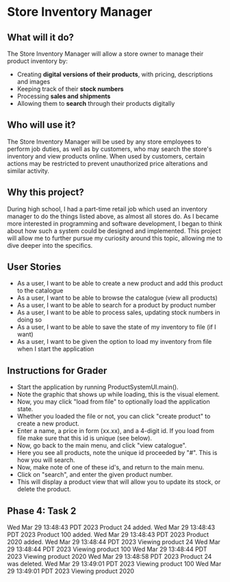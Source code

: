 # Store Inventory Manager

## What will it do?
The Store Inventory Manager will allow a store owner to manage their product inventory by:
- Creating **digital versions of their products**, with pricing, descriptions and images
- Keeping track of their **stock numbers**
- Processing **sales and shipments**
- Allowing them to **search** through their products digitally

## Who will use it?
The Store Inventory Manager will be used by any store employees 
to perform job duties, as well as by customers, who may search the
store's inventory and view products online. When used by customers,
certain actions may be restricted to prevent unauthorized price
alterations and similar activity.

## Why this project?
During high school, I had a part-time retail job which used an
inventory manager to do the things listed above, as
almost all stores do. As I became more interested in
programming and software development, I began to think
about how such a system could be designed and implemented.
This project will allow me to further pursue my curiosity
around this topic, allowing me to dive deeper into the specifics.

## User Stories
- As a user, I want to be able to create a new product and add this product to the catalogue
- As a user, I want to be able to browse the catalogue (view all products)
- As a user, I want to be able to search for a product by product number
- As a user, I want to be able to process sales, updating stock numbers in doing so
- As a user, I want to be able to save the state of my inventory to file (if I want)
- As a user, I want to be given the option to load my inventory from file when I start the application

## Instructions for Grader
- Start the application by running ProductSystemUI.main().
- Note the graphic that shows up while loading, this is the visual element.
- Now, you may click "load from file" to optionally load the application state.
- Whether you loaded the file or not, you can click "create product" to create a new product. 
- Enter a name, a price in form (xx.xx), and a 4-digit id. If you load from file make sure
that this id is unique (see below).
- Now, go back to the main menu, and click "view catalogue".
- Here you see all products, note the unique id proceeded by "#". This is how you will search.
- Now, make note of one of these id's, and return to the main menu.
- Click on "search", and enter the given product number.
- This will display a product view that will allow you to update its stock, or delete the product.

## Phase 4: Task 2
Wed Mar 29 13:48:43 PDT 2023
Product 24 added.
Wed Mar 29 13:48:43 PDT 2023
Product 100 added.
Wed Mar 29 13:48:43 PDT 2023
Product 2020 added.
Wed Mar 29 13:48:44 PDT 2023
Viewing product 24
Wed Mar 29 13:48:44 PDT 2023
Viewing product 100
Wed Mar 29 13:48:44 PDT 2023
Viewing product 2020
Wed Mar 29 13:48:58 PDT 2023
Product 24 was deleted.
Wed Mar 29 13:49:01 PDT 2023
Viewing product 100
Wed Mar 29 13:49:01 PDT 2023
Viewing product 2020